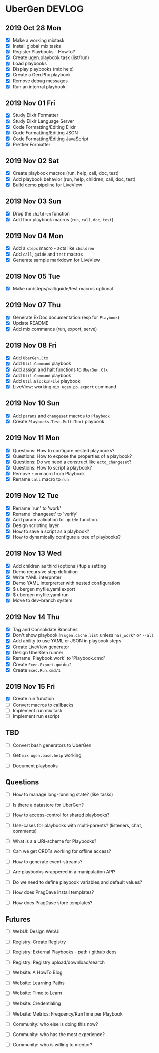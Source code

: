 # UberGen DEVLOG

## 2019 Oct 28 Mon

- [x] Make a working mixtask
- [x] Install global mix tasks
- [x] Register Playbooks - HowTo?
- [x] Create ugen.playbook task (list/run)
- [x] Load playbooks
- [x] Display playbooks (mix help)
- [x] Create a Gen.Phx playbook
- [x] Remove debug messages
- [x] Run an internal playbook 

## 2019 Nov 01 Fri

- [x] Study Elixir Formatter
- [x] Study Elixir Language Server
- [x] Code Formatting/Editing Elixir
- [x] Code Formatting/Editing JSON
- [x] Code Formatting/Editing JavaScript
- [x] Prettier Formatter

## 2019 Nov 02 Sat

- [x] Create playbook macros (run, help, call, doc, test)
- [x] Add playbook behavior (run, help, children, call, doc, test)
- [x] Build demo pipeline for LiveView

## 2019 Nov 03 Sun

- [x] Drop the `children` function
- [x] Add four playbook macros (`run`, `call`, `doc`, `test`)

## 2019 Nov 04 Mon

- [x] Add a `steps` macro - acts like `children`
- [x] Add `call`, `guide` and `test` macros
- [x] Generate sample markdown for LiveView

## 2019 Nov 05 Tue

- [x] Make run/steps/call/guide/test macros optional

## 2019 Nov 07 Thu

- [x] Generate ExDoc documentation (esp for `Playbook`)
- [x] Update README
- [x] Add mix commands (run, export, serve)

## 2019 Nov 08 Fri 

- [x] Add `UberGen.Ctx`
- [x] Add `Util.Command` playbook
- [x] Add assign and halt functions to `UberGen.Ctx`
- [x] Add `Util.Command` playbook
- [x] Add `Util.BlockInFile` playbook
- [x] LiveView: working `mix ugen.pb.export` command

## 2019 Nov 10 Sun 

- [x] Add `params` and `changeset` macros to `Playbook`
- [x] Create `Playbooks.Test.MultiText` playbook 

## 2019 Nov 11 Mon

- [x] Questions: How to configure nested playbooks?
- [x] Questions: How to expose the properties of a playbook?
- [x] Questions: Do we need a construct like `ecto_changeset`?
- [x] Questions: How to script a playbook?
- [x] Remove `run` macro from Playbook
- [x] Rename `call` macro to `run`

## 2019 Nov 12 Tue

- [x] Rename 'run' to 'work'
- [x] Rename 'changeset' to 'verify'
- [x] Add param validation to `_guide` function.
- [x] Design scripting layer
- [x] How to save a script as a playbook?
- [x] How to dynamically configure a tree of playbooks?

## 2019 Nov 13 Wed

- [x] Add children as third (optional) tuple setting
- [x] Demo recursive step definition
- [x] Write YAML interpreter
- [x] Demo YAML interprerter with nested configuration
- [x] $ ubergen myfile.yaml export  
- [x] $ ubergen myfile.yaml run     
- [x] Move to dev-branch system

## 2019 Nov 14 Thu

- [x] Tag and Consolidate Branches
- [x] Don't show playbook in `ugen.cache.list` unless `has_work?` or `--all`
- [x] Add ability to use YAML or JSON in playbook steps
- [x] Create LiveView generator
- [x] Design UberGen runner
- [x] Rename 'Playbook.work' to 'Playbook.cmd'
- [x] Create `Exec.Export.guide/1`
- [x] Create `Exec.Run.cmd/1`

## 2019 Nov 15 Fri

- [x] Create run function
- [ ] Convert macros to callbacks
- [ ] Implement run mix task
- [ ] Implement run escript

## TBD

- [ ] Convert bash generators to UberGen

- [ ] Get `mix ugen.base.help` working
- [ ] Document playbooks

## Questions

- [ ] How to manage long-running state?  (like tasks)
- [ ] Is there a datastore for UberGen?
- [ ] How to access-control for shared playbooks?
- [ ] Use-cases for playbooks with multi-parents? (listeners, chat, comments)
- [ ] What is a a URI-scheme for Playbooks?
- [ ] Can we get CRDTs working for offline access?
- [ ] How to generate event-streams?  
- [ ] Are playbooks wrappered in a manipulation API?

- [ ] Do we need to define playbook variables and default values?

- [ ] How does PragDave install templates?
- [ ] How does PragDave store templates?

## Futures

- [ ] WebUI: Design WebUI

- [ ] Registry: Create Registry
- [ ] Registry: External Playbooks - path / github deps
- [ ] Registry: Registry upload/download/search

- [ ] Website: A HowTo Blog
- [ ] Website: Learning Paths
- [ ] Website: Time to Learn
- [ ] Website: Credentialing
- [ ] Website: Metrics: Frequency/RunTime per Playbook 

- [ ] Community: who else is doing this now?
- [ ] Community: who has the most experience?
- [ ] Community: who is willing to mentor?
